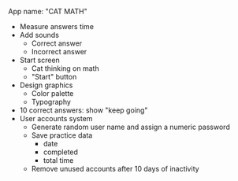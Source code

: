 App name: "CAT MATH"

- Measure answers time
- Add sounds
  - Correct answer
  - Incorrect answer
- Start screen
  - Cat thinking on math
  - "Start" button
- Design graphics
  - Color palette
  - Typography
- 10 correct answers: show "keep going"
- User accounts system
  - Generate random user name and assign a numeric password
  - Save practice data
    - date
    - completed
    - total time
  - Remove unused accounts after 10 days of inactivity
